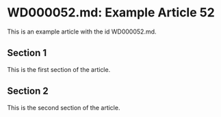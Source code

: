 # WD000052.md: Example Article 52

This is an example article with the id WD000052.md.
## Section 1

This is the first section of the article.
## Section 2

This is the second section of the article.

